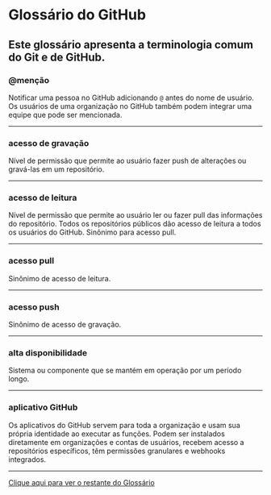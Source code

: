 # Glossário do GitHub

## Este glossário apresenta a terminologia comum do Git e de GitHub.

### @menção

Notificar uma pessoa no GitHub adicionando  `@`  antes do nome de usuário. Os usuários de uma organização no GitHub também podem integrar uma equipe que pode ser mencionada.

----------

### acesso de gravação

Nível de permissão que permite ao usuário fazer push de alterações ou gravá-las em um repositório.

----------

### acesso de leitura

Nível de permissão que permite ao usuário ler ou fazer pull das informações do repositório. Todos os repositórios públicos dão acesso de leitura a todos os usuários do GitHub. Sinônimo para acesso pull.

--------------
### acesso pull

Sinônimo de acesso de leitura.

----------------
### acesso push

Sinônimo de acesso de gravação.

----------------
### alta disponibilidade

Sistema ou componente que se mantém em operação por um período longo.

--------------
### aplicativo GitHub

Os aplicativos do GitHub servem para toda a organização e usam sua própria identidade ao executar as funções. Podem ser instalados diretamente em organizações e contas de usuários, recebem acesso a repositórios específicos, têm permissões granulares e webhooks integrados.

-------

[Clique aqui para ver o restante do Glossário](https://docs.github.com/pt/get-started/quickstart/github-glossary#branch)